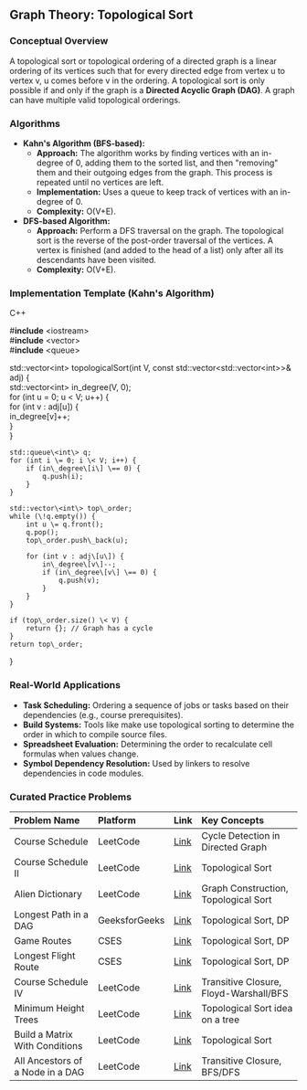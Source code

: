 
## **Graph Theory: Topological Sort**

### **Conceptual Overview**

A topological sort or topological ordering of a directed graph is a linear ordering of its vertices such that for every directed edge from vertex u to vertex v, u comes before v in the ordering. A topological sort is only possible if and only if the graph is a **Directed Acyclic Graph (DAG)**. A graph can have multiple valid topological orderings.

### **Algorithms**

* **Kahn's Algorithm (BFS-based):**  
  * **Approach:** The algorithm works by finding vertices with an in-degree of 0, adding them to the sorted list, and then "removing" them and their outgoing edges from the graph. This process is repeated until no vertices are left.  
  * **Implementation:** Uses a queue to keep track of vertices with an in-degree of 0\.  
  * **Complexity:** O(V+E).  
* **DFS-based Algorithm:**  
  * **Approach:** Perform a DFS traversal on the graph. The topological sort is the reverse of the post-order traversal of the vertices. A vertex is finished (and added to the head of a list) only after all its descendants have been visited.  
  * **Complexity:** O(V+E).

### **Implementation Template (Kahn's Algorithm)**

C++

\#**include** \<iostream\>  
\#**include** \<vector\>  
\#**include** \<queue\>

std::vector\<int\> topologicalSort(int V, const std::vector\<std::vector\<int\>\>& adj) {  
    std::vector\<int\> in\_degree(V, 0);  
    for (int u \= 0; u \< V; u++) {  
        for (int v : adj\[u\]) {  
            in\_degree\[v\]++;  
        }  
    }

    std::queue\<int\> q;  
    for (int i \= 0; i \< V; i++) {  
        if (in\_degree\[i\] \== 0) {  
            q.push(i);  
        }  
    }

    std::vector\<int\> top\_order;  
    while (\!q.empty()) {  
        int u \= q.front();  
        q.pop();  
        top\_order.push\_back(u);

        for (int v : adj\[u\]) {  
            in\_degree\[v\]--;  
            if (in\_degree\[v\] \== 0) {  
                q.push(v);  
            }  
        }  
    }

    if (top\_order.size() \< V) {  
        return {}; // Graph has a cycle  
    }  
    return top\_order;  
}

### **Real-World Applications**

* **Task Scheduling:** Ordering a sequence of jobs or tasks based on their dependencies (e.g., course prerequisites).  
* **Build Systems:** Tools like make use topological sorting to determine the order in which to compile source files.  
* **Spreadsheet Evaluation:** Determining the order to recalculate cell formulas when values change.  
* **Symbol Dependency Resolution:** Used by linkers to resolve dependencies in code modules.

### **Curated Practice Problems**

| Problem Name | Platform | Link | Key Concepts |
| :---- | :---- | :---- | :---- |
| Course Schedule | LeetCode | [Link](https://leetcode.com/problems/course-schedule/) | Cycle Detection in Directed Graph |
| Course Schedule II | LeetCode | [Link](https://leetcode.com/problems/course-schedule-ii/) | Topological Sort |
| Alien Dictionary | LeetCode | [Link](https://leetcode.com/problems/alien-dictionary/) | Graph Construction, Topological Sort |
| Longest Path in a DAG | GeeksforGeeks | [Link](https://www.geeksforgeeks.org/find-longest-path-in-a-dag/) | Topological Sort, DP |
| Game Routes | CSES | [Link](https://cses.fi/problemset/task/1681) | Topological Sort, DP |
| Longest Flight Route | CSES | [Link](https://cses.fi/problemset/task/1680) | Topological Sort, DP |
| Course Schedule IV | LeetCode | [Link](https://leetcode.com/problems/course-schedule-iv/) | Transitive Closure, Floyd-Warshall/BFS |
| Minimum Height Trees | LeetCode | [Link](https://leetcode.com/problems/minimum-height-trees/) | Topological Sort idea on a tree |
| Build a Matrix With Conditions | LeetCode | [Link](https://leetcode.com/problems/build-a-matrix-with-conditions/) | Topological Sort |
| All Ancestors of a Node in a DAG | LeetCode | [Link](https://leetcode.com/problems/all-ancestors-of-a-node-in-a-directed-acyclic-graph/) | Transitive Closure, BFS/DFS |
